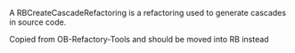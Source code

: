 A RBCreateCascadeRefactoring is a refactoring used to generate cascades in source code.

Copied from OB-Refactory-Tools and should be moved into RB instead
